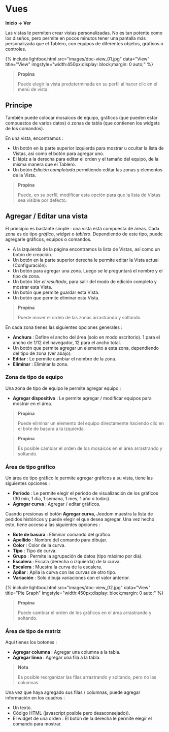 # Vues
**Inicio → Ver**

Las vistas le permiten crear vistas personalizadas.
No es tan potente como los diseños, pero permite en pocos minutos tener una pantalla más personalizada que el Tablero, con equipos de diferentes objetos, gráficos o controles.

{% include lightbox.html src="images/doc-view_01.jpg" data="View" title="View" imgstyle="width:450px;display: block;margin: 0 auto;" %}

> **Propina**
>
> Puede elegir la vista predeterminada en su perfil al hacer clic en el menú de vista.

## Principe

También puede colocar mosaicos de equipo, gráficos (que pueden estar compuestos de varios datos) o zonas de tabla (que contienen los widgets de los comandos).

En una vista, encontramos :

- Un botón en la parte superior izquierda para mostrar u ocultar la lista de Vistas, así como el botón para agregar uno.
- El lápiz a la derecha para editar el orden y el tamaño del equipo, de la misma manera que el Tablero.
- Un botón *Edición completada* permitiendo editar las zonas y elementos de la Vista.

> **Propina**
>
> Puede, en su perfil, modificar esta opción para que la lista de Vistas sea visible por defecto.

## Agregar / Editar una vista

El principio es bastante simple : una vista está compuesta de áreas. Cada zona es de tipo *gráfico*, *widget* o *tablero*. Dependiendo de este tipo, puede agregarle gráficos, equipos o comandos.

- A la izquierda de la página encontramos la lista de Vistas, así como un botón de creación.
- Un botón en la parte superior derecha le permite editar la Vista actual (Configuración).
- Un botón para agregar una zona. Luego se le preguntará el nombre y el tipo de zona.
- Un botón *Ver el resultado*, para salir del modo de edición completo y mostrar esta Vista.
- Un botón que permite guardar esta Vista.
- Un botón que permite eliminar esta Vista.

> **Propina**
>
> Puede mover el orden de las zonas arrastrando y soltando.

En cada zona tienes las siguientes opciones generales :

- **Anchura** : Define el ancho del área (solo en modo escritorio). 1 para el ancho de 1/12 del navegador, 12 para el ancho total.
- Un botón que permite agregar un elemento a esta zona, dependiendo del tipo de zona (ver abajo).
- **Editar** : Le permite cambiar el nombre de la zona.
- **Eliminar** : Eliminar la zona.

### Zona de tipo de equipo

Una zona de tipo de equipo le permite agregar equipo :

- **Agregar dispositivo** : Le permite agregar / modificar equipos para mostrar en el área.

> **Propina**
>
> Puede eliminar un elemento del equipo directamente haciendo clic en el bote de basura a la izquierda.

> **Propina**
>
> Es posible cambiar el orden de los mosaicos en el área arrastrando y soltando.


### Área de tipo gráfico

Un área de tipo gráfico le permite agregar gráficos a su vista, tiene las siguientes opciones :

- **Período** : Le permite elegir el período de visualización de los gráficos (30 min, 1 día, 1 semana, 1 mes, 1 año o todos).
- **Agregar curva** : Agregar / editar gráficos.

Cuando presionas el botón **Agregar curva**, Jeedom muestra la lista de pedidos históricos y puede elegir el que desea agregar. Una vez hecho esto, tiene acceso a las siguientes opciones :

- **Bote de basura** : Eliminar comando del gráfico.
- **Apellido** : Nombre del comando para dibujar.
- **Color** : Color de la curva.
- **Tipo** : Tipo de curva.
- **Grupo** : Permite la agrupación de datos (tipo máximo por día).
- **Escalera** : Escala (derecha o izquierda) de la curva.
- **Escalera** : Muestra la curva de la escalera.
- **Apilar** : Apila la curva con las curvas de otro tipo.
- **Variación** : Solo dibuja variaciones con el valor anterior.

{% include lightbox.html src="images/doc-view_02.jpg" data="View" title="Pie Graph" imgstyle="width:450px;display: block;margin: 0 auto;" %}

> **Propina**
>
> Puede cambiar el orden de los gráficos en el área arrastrando y soltando.

### Área de tipo de matriz

Aqui tienes los botones :

- **Agregar columna** : Agregar una columna a la tabla.
- **Agregar línea** : Agregar una fila a la tabla.

> **Nota**
>
> Es posible reorganizar las filas arrastrando y soltando, pero no las columnas.

Una vez que haya agregado sus filas / columnas, puede agregar información en los cuadros :

- Un texto.
- Código HTML (javascript posible pero desaconsejado)).
- El widget de una orden : El botón de la derecha le permite elegir el comando para mostrar.
